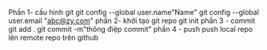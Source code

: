 Phần 1- cấu hình git
git config --global user.name"Name"
git config --global user.email "abc@zy.com"
phần 2- khởi tạo git repo
git init
phần 3 - commit
git add .
git commit -m"thông điệp commit"
phần 4 - push
push local repo lên remote repo trên github

